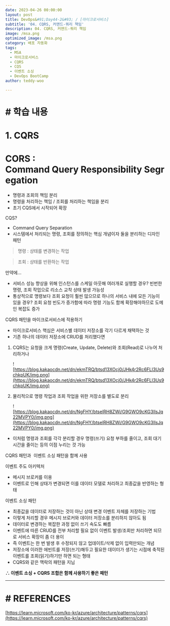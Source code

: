 ```yaml
---
date: 2023-04-26 00:00:00
layout: post
title: DevOps&#91;Day44-2&#93; / [마이크로서비스]
subtitle: '04. CQRS, 커맨드-쿼리 책임'
description: 04. CQRS, 커맨드-쿼리 책임
image: /msa.png
optimized_image: /msa.png
category: 배포 자동화
tags:
  - MSA
  - 마이크로서비스
  - CQRS
  - CQS
  - 이벤트 소싱
  - DevOps BootCamp
author: teddy-woo

---
```


# **# 학습 내용**

# 1. CQRS

# CORS : Command Query Responsibility Segregation

- 명령과 조회의 책임 분리
- 명령을 처리하는 책임 / 조회를 처리하는 책임을 분리
- 초기 CQS에서 시작되어 확장

CQS?

- Command Query Separation
- 시스템에서 처리되는 명령, 조회를 정의하는 핵심 개념이자 둘을 분리하는 디자인 패턴

> 명령 : 상태를 변경하는 작업

> 조회 : 상태를 반환하는 작업

만약에...

- 서비스 성능 향상을 위해 인스턴스를 스케일 아웃해 여러개로 실행할 경우? 빈번한 명령, 조회 작업으로 리소스 교착 상태 발생 가능성
- 통상적으로 명령보다 조회 요청이 훨씬 많으므로 하나의 서비스 내에 모든 기능이 있을 경우? 조회 요청 빈도가 증가함에 따라 명령 기능도 함께 확장해야하므로 도메인 복잡도 증가

CQRS 패턴을 마이크로서비스에 적용하기

- 마이크로서비스 핵심은 서비스별 데이터 저장소를 각기 다르게 채택하는 것
- 기존 하나의 데이터 저장소에 CRUD를 처리했다면
1. CQRS는 요청을 크게 명령(Create, Update, Delete)와 조회(Read)로 나누어 처리하거나
    
    ![https://blog.kakaocdn.net/dn/ekmTRQ/btsd13XOcj0/JHk4r2Rc6FLl3Us9chkpUK/img.png](https://blog.kakaocdn.net/dn/ekmTRQ/btsd13XOcj0/JHk4r2Rc6FLl3Us9chkpUK/img.png)
    
2. 물리적으로 명령 작업과 조회 작업을 위한 저장소를 별도로 분리
    
    ![https://blog.kakaocdn.net/dn/NgFHY/btselRH8ZWi/G9GWO9cKG3IlsJq22MVPY0/img.png](https://blog.kakaocdn.net/dn/NgFHY/btselRH8ZWi/G9GWO9cKG3IlsJq22MVPY0/img.png)
    
- 이처럼 명령과 조회를 각각 분리할 경우 명령(쓰기) 요청 부하를 줄이고, 조회 대기 시간을 줄이는 등의 이점 누리는 것 가능

CQRS 패턴과  이벤트 소싱 패턴을 함께 사용

이벤트 주도 아키텍처

- 메시지 브로커를 이용
- 이벤트로 인해 상태가 변경되면 이를 데이터 모델로 처리하고 최종값을 반영하는 형태

이벤트 소싱 패턴

- 최종값을 데이터로 저장하는 것이 아닌 상태 변경 이벤트 자체를 저장하는 기법
- 이렇게 처리할 경우 메시지 브로커와 데이터 저장소를 분리하지 않아도 됨
- 데이터로 변경하는 복잡한 과정 없이 쓰기 속도도 빠름
- 이벤트에 따른 CRUD를 전부 처리할 필요 없이 이벤트 발생/조회만 처리하면 되므로 서비스 확장이 좀 더 용이
- 즉 이벤트는 한 번 발생 후 수정되지 않고 업데이트/삭제 없이 입력만되는 개념
- 저장소에 이러한 에빈트를 저장(쓰기)해두고 필요한 데이터가 생기는 시점에 축적된 이벤트를 조회(읽기)하기만 하면 되는 형태
- CQRS와 같은 맥락의 패턴을 지님

**∴ 이벤트 소싱 + CQRS 조합은 함께 사용하기 좋은 패턴**

---

# **# REFERENCES**

[https://learn.microsoft.com/ko-kr/azure/architecture/patterns/cqrs](https://learn.microsoft.com/ko-kr/azure/architecture/patterns/cqrs)

